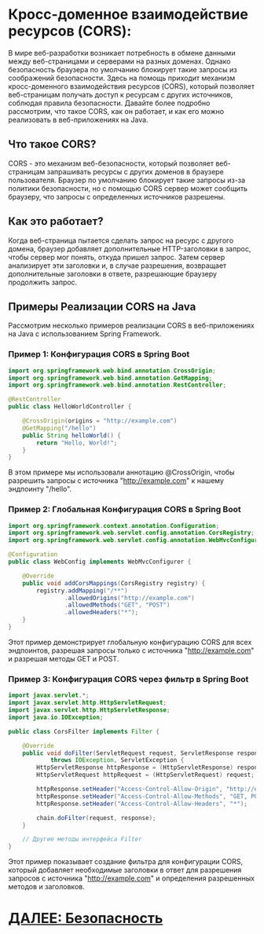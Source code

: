 # Кросс-доменное взаимодействие ресурсов (CORS):

В мире веб-разработки возникает потребность в обмене данными между веб-страницами и серверами на разных доменах. Однако безопасность браузера по умолчанию блокирует такие запросы из соображений безопасности. Здесь на помощь приходит механизм кросс-доменного взаимодействия ресурсов (CORS), который позволяет веб-страницам получать доступ к ресурсам с других источников, соблюдая правила безопасности. Давайте более подробно рассмотрим, что такое CORS, как он работает, и как его можно реализовать в веб-приложениях на Java.

## Что такое CORS?

CORS - это механизм веб-безопасности, который позволяет веб-страницам запрашивать ресурсы с других доменов в браузере пользователя. Браузер по умолчанию блокирует такие запросы из-за политики безопасности, но с помощью CORS сервер может сообщить браузеру, что запросы с определенных источников разрешены.

## Как это работает?

Когда веб-страница пытается сделать запрос на ресурс с другого домена, браузер добавляет дополнительные HTTP-заголовки в запрос, чтобы сервер мог понять, откуда пришел запрос. Затем сервер анализирует эти заголовки и, в случае разрешения, возвращает дополнительные заголовки в ответе, разрешающие браузеру продолжить запрос.

## Примеры Реализации CORS на Java

Рассмотрим несколько примеров реализации CORS в веб-приложениях на Java с использованием Spring Framework.

### Пример 1: Конфигурация CORS в Spring Boot

```java
import org.springframework.web.bind.annotation.CrossOrigin;
import org.springframework.web.bind.annotation.GetMapping;
import org.springframework.web.bind.annotation.RestController;

@RestController
public class HelloWorldController {

    @CrossOrigin(origins = "http://example.com")
    @GetMapping("/hello")
    public String helloWorld() {
        return "Hello, World!";
    }
}
```
В этом примере мы использовали аннотацию @CrossOrigin, чтобы разрешить запросы с источника "http://example.com" к нашему эндпоинту "/hello".
### Пример 2: Глобальная Конфигурация CORS в Spring Boot
```java
import org.springframework.context.annotation.Configuration;
import org.springframework.web.servlet.config.annotation.CorsRegistry;
import org.springframework.web.servlet.config.annotation.WebMvcConfigurer;

@Configuration
public class WebConfig implements WebMvcConfigurer {

    @Override
    public void addCorsMappings(CorsRegistry registry) {
        registry.addMapping("/**")
                .allowedOrigins("http://example.com")
                .allowedMethods("GET", "POST")
                .allowedHeaders("*");
    }
}
```
Этот пример демонстрирует глобальную конфигурацию CORS для всех эндпоинтов, разрешая запросы только с источника "http://example.com" и разрешая методы GET и POST.

### Пример 3: Конфигурация CORS через фильтр в Spring Boot
```java
import javax.servlet.*;
import javax.servlet.http.HttpServletRequest;
import javax.servlet.http.HttpServletResponse;
import java.io.IOException;

public class CorsFilter implements Filter {

    @Override
    public void doFilter(ServletRequest request, ServletResponse response, FilterChain chain)
            throws IOException, ServletException {
        HttpServletResponse httpResponse = (HttpServletResponse) response;
        HttpServletRequest httpRequest = (HttpServletRequest) request;

        httpResponse.setHeader("Access-Control-Allow-Origin", "http://example.com");
        httpResponse.setHeader("Access-Control-Allow-Methods", "GET, POST");
        httpResponse.setHeader("Access-Control-Allow-Headers", "*");

        chain.doFilter(request, response);
    }

    // Другие методы интерфейса Filter
}

```
Этот пример показывает создание фильтра для конфигурации CORS, который добавляет необходимые заголовки в ответ для разрешения запросов с источника "http://example.com" и определения разрешенных методов и заголовков.

# [ДАЛЕЕ: Безопасность](protection.md)